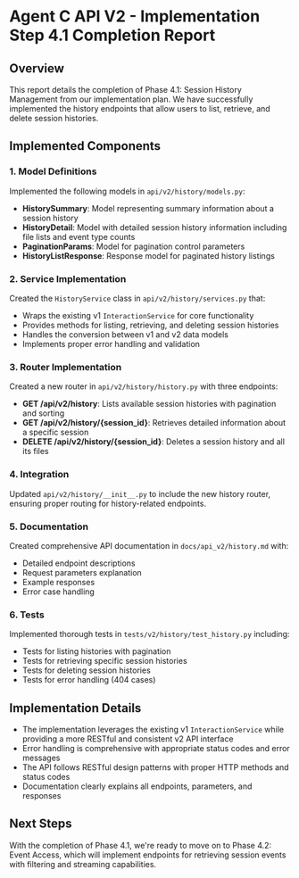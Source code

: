 # Agent C API V2 - Implementation Step 4.1 Completion Report

## Overview

This report details the completion of Phase 4.1: Session History Management from our implementation plan. We have successfully implemented the history endpoints that allow users to list, retrieve, and delete session histories.

## Implemented Components

### 1. Model Definitions

Implemented the following models in `api/v2/history/models.py`:

- **HistorySummary**: Model representing summary information about a session history
- **HistoryDetail**: Model with detailed session history information including file lists and event type counts
- **PaginationParams**: Model for pagination control parameters
- **HistoryListResponse**: Response model for paginated history listings

### 2. Service Implementation

Created the `HistoryService` class in `api/v2/history/services.py` that:

- Wraps the existing v1 `InteractionService` for core functionality
- Provides methods for listing, retrieving, and deleting session histories
- Handles the conversion between v1 and v2 data models
- Implements proper error handling and validation

### 3. Router Implementation

Created a new router in `api/v2/history/history.py` with three endpoints:

- **GET /api/v2/history**: Lists available session histories with pagination and sorting
- **GET /api/v2/history/{session_id}**: Retrieves detailed information about a specific session
- **DELETE /api/v2/history/{session_id}**: Deletes a session history and all its files

### 4. Integration

Updated `api/v2/history/__init__.py` to include the new history router, ensuring proper routing for history-related endpoints.

### 5. Documentation

Created comprehensive API documentation in `docs/api_v2/history.md` with:

- Detailed endpoint descriptions
- Request parameters explanation
- Example responses
- Error case handling

### 6. Tests

Implemented thorough tests in `tests/v2/history/test_history.py` including:

- Tests for listing histories with pagination
- Tests for retrieving specific session histories
- Tests for deleting session histories
- Tests for error handling (404 cases)

## Implementation Details

- The implementation leverages the existing v1 `InteractionService` while providing a more RESTful and consistent v2 API interface
- Error handling is comprehensive with appropriate status codes and error messages
- The API follows RESTful design patterns with proper HTTP methods and status codes
- Documentation clearly explains all endpoints, parameters, and responses

## Next Steps

With the completion of Phase 4.1, we're ready to move on to Phase 4.2: Event Access, which will implement endpoints for retrieving session events with filtering and streaming capabilities.